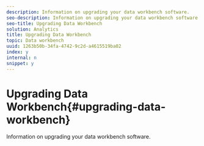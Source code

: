```yaml
---
description: Information on upgrading your data workbench software.
seo-description: Information on upgrading your data workbench software.
seo-title: Upgrading Data Workbench
solution: Analytics
title: Upgrading Data Workbench
topic: Data workbench
uuid: 1263b50b-34fa-4742-9c2d-a4615519ba02
index: y
internal: n
snippet: y
---
```


# Upgrading Data Workbench{#upgrading-data-workbench}

Information on upgrading your data workbench software.

